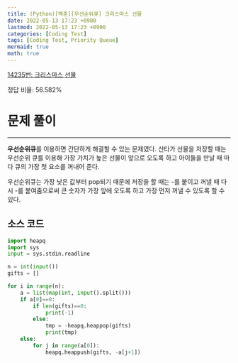 ```yaml
---
title: (Python)[백준][우선순위큐] 크리스마스 선물
date: 2022-05-13 17:23 +0900
lastmod: 2022-05-13 17:23 +0900
categories: [Coding Test]
tags: [Coding Test, Priority Queue]
mermaid: true
math: true
---
```

[14235번: 크리스마스 선물](https://www.acmicpc.net/problem/14235)

정답 비율: 56.582%

# 문제 풀이

---

**우선순위큐**를 이용하면 간단하게 해결할 수 있는 문제였다. 산타가 선물을 저장할 때는 우선순위 큐를 이용해 가장 가치가 높은 선물이 앞으로 오도록 하고 아이들을 만날 때 마다 큐의 가장 첫 요소를 꺼내어 준다.

우선순위큐는 가장 낮은 값부터 pop되기 때문에 저장을 할 때는 -를 붙이고 꺼낼 때 다시 -를 붙여줌으로써 큰 숫자가 가장 앞에 오도록 하고 가장 먼저 꺼낼 수 있도록 할 수 있다.

## 소스 코드

```python
import heapq 
import sys
input = sys.stdin.readline

n = int(input())
gifts = []

for i in range(n):
    a = list(map(int, input().split()))
    if a[0]==0:
        if len(gifts)==0:
            print(-1)
        else:
            tmp = -heapq.heappop(gifts)
            print(tmp)
    else:
        for j in range(a[0]):
            heapq.heappush(gifts, -a[j+1])
```